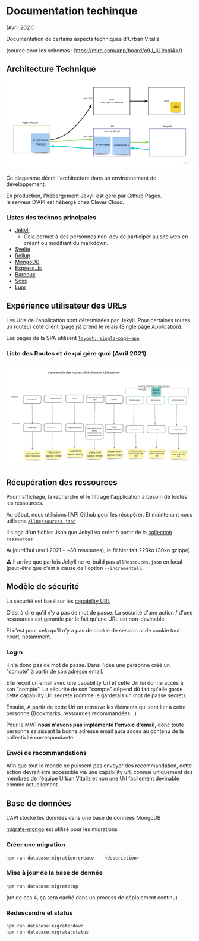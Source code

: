 # Documentation techinque

(Avril 2021) 

Documentation de certains aspects techniques d'Urban Vitaliz

(source pour les schemas : https://miro.com/app/board/o9J_lU1mqi4=/)

## Architecture Technique

![Diagramme d'architecture](./Architecture-technique.jpg)

Ce diagamme décrit l'architecture dans un environnement de développement.

En production, l'hébergement Jekyll est géré par Github Pages.\
le serveur D'API est hébergé chez Clever Cloud.


### Listes des technos principales

- [Jekyll](https://jekyllrb.com/docs/)
    - Cela permet à des personnes non-dev de participer au site web en créant ou modifiant du markdown. 
- [Svelte](https://svelte.dev/docs) 
- [Rollup](https://rollupjs.org/guide/en/)
- [MongoDB](https://docs.mongodb.com/drivers/node/current/)
- [Express.Js](https://expressjs.com/fr/4x/api.html)
- [Baredux](https://github.com/DavidBruant/baredux)
- [Scss](https://sass-lang.com/documentation)
- [Lunr](https://lunrjs.com/docs/index.html)


## Expérience utilisateur des URLs

Les Urls de l'application sont déterminées par Jekyll.
Pour certaines routes, un routeur côté client ([page.js](https://visionmedia.github.io/page.js/)) prend le relais (Single page Application).

Les pages de la SPA utilisent [`layout: single-page-app`](../../_layouts/single-page-app.html)


### Liste des Routes et de qui gère quoi (Avril 2021)

![Diagramme des routes](./Listes-des-routes.jpg) 


## Récupération des ressources

Pour l'affichage, la recherche et le filtrage l'application à besoin de toutes les ressources.

Au début, nous utilisions l'APi Github pour les récupérer. 
Et maintenant nous utilisons [`allRessources.json`](../../allRessources.json)

Il s'agit d'un fichier Json que Jekyll va créer à partir de la [collection](https://jekyllrb.com/docs/collections/) `ressources`

Aujourd'hui (avril 2021 - ~30 ressoures), le fichier fait 220ko (30ko gzippé).

⚠️ Il arrive que parfois Jekyll ne re-build pas `allRessouces.json` en local (peut-être que c'est à cause de l'option `--incremental`).


## Modèle de sécurité 

La sécurité est basé sur les [capability URL](https://www.w3.org/TR/capability-urls/)

C'est à dire qu'il n'y a pas de mot de passe. La sécurité d'une action / d'une ressources est garantie par le fait qu'une URL est non-devinable.

Et c'est pour cela qu'il n'y a pas de cookie de session ni de cookie tout court, notamment.


### Login

Il n'a donc pas de mot de passe.
Dans l'idée une personne créé un "compte" à partir de son adresse email.

Elle reçoit un email avec une capability Url et cette Url lui donne accès à son "compte".
La sécurité de son "compte" dépend dû fait qu'elle garde cette capability Url secrete (comme le garderais un mot de passe secret).

Ensuite, A partir de cette Url on retrouve les éléments qui sont lier à cette personne (Bookmarks, ressources recommandées...)

Pour le MVP **nous n'avons pas implémenté l'envoie d'email**, donc toute personne saisissant la bonne adresse email aura accès au contenu de la collectivité correspondante.


### Envoi de recommandations

Afin que tout le monde ne puissent pas envoyer des recommandation, cette action devrait être accessible via une capability url, connue uniquement des membres de l'équipe Urban Vitaliz et non une Url facilement devinable comme actuellement. 


## Base de données

L'API stocke les données dans une base de données MongoDB

[migrate-mongo](https://www.npmjs.com/package/migrate-mongo) est utilisé pour les migrations


### Créer une migration

```sh
npm run database:migration:create -- <description>
```

### Mise à jour de la base de donnée

```sh
npm run database:migrate:up
```

(un de ces 4, ça sera caché dans un process de déploiement continu)

### Redescendre et status

```sh
npm run database:migrate:down
npm run database:migrate:status
```




